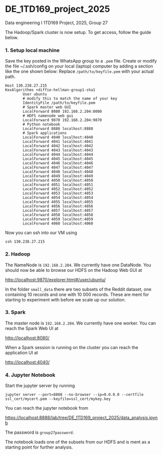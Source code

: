 # DE_1TD169_project_2025
Data engineering I 1TD169 Project, 2025, Group 27

The Hadoop/Spark cluster is now setup. To get access, follow the guide below.

### 1. Setup local machine
Save the key posted in the WhatsApp group to a `.pem` file.
Create or modify the file ~/.ssh/config on your local (laptop) computer by adding a section like the one shown below:
Replace `/path/to/keyfile.pem` with your actual path.
```
Host 130.238.27.215
KexAlgorithms +diffie-hellman-group1-sha1
        User ubuntu
        # modify this to match the name of your key
        IdentityFile /path/to/keyfile.pem
        # Spark master web GUI
        LocalForward 8080 192.168.2.204:8080
        # HDFS namenode web gui
        LocalForward 9870 192.168.2.204:9870
        # Python notebook
        LocalForward 8888 localhost:8888
        # Spark applications
        LocalForward 4040 localhost:4040
        LocalForward 4041 localhost:4041
        LocalForward 4042 localhost:4042
        LocalForward 4043 localhost:4043
        LocalForward 4044 localhost:4044
        LocalForward 4045 localhost:4045
        LocalForward 4046 localhost:4046
        LocalForward 4047 localhost:4047
        LocalForward 4048 localhost:4048
        LocalForward 4049 localhost:4049
        LocalForward 4050 localhost:4050
        LocalForward 4051 localhost:4051
        LocalForward 4052 localhost:4052
        LocalForward 4053 localhost:4053
        LocalForward 4054 localhost:4054
        LocalForward 4055 localhost:4055
        LocalForward 4056 localhost:4056
        LocalForward 4057 localhost:4057
        LocalForward 4058 localhost:4058
        LocalForward 4059 localhost:4059
        LocalForward 4060 localhost:4060
```

Now you can ssh into our VM using
```
ssh 130.238.27.215
```
### 2. Hadoop
The NameNode is `192.168.2.204`. We currently have one DataNode. You should now be able to browse our HDFS on the Hadoop Web GUI at

[http://localhost:9870/explorer.html#/user/ubuntu/](http://localhost:9870/explorer.html#/user/ubuntu/)

In the folder `small_data` there are two subsets of the Reddit dataset, one containing 10 records and one with 10 000 records. These are ment for starting to experiment with before we scale up our solution.

### 3. Spark
The master node is `192.168.2.204`. We currently have one worker. You can reach the Spark Web UI at

[http://localhost:8080/](http://localhost:8080/)

When a Spark session is running on the cluster you can reach the application UI at

[http://localhost:4040/](http://localhost:4040/)


### 4. Jupyter Notebook
Start the jupyter server by running
```
jupyter server --port=8888 --no-browser --ip=0.0.0.0 --certfile ssl_cert/mycert.pem --keyfile=ssl_cert/mykey.key
```
You can reach the jupyter notebook from 

[https://localhost:8888/lab/tree/DE_1TD169_project_2025/data_analysis.ipynb](https://localhost:8888/lab/tree/DE_1TD169_project_2025/data_analysis.ipynb)

The password is  `group27password`.

The notebook loads one of the subsets from our HDFS and is ment as a starting point for further analysis.


